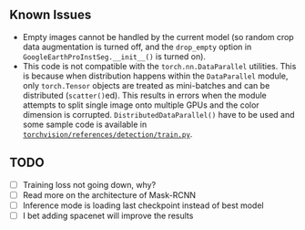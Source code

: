 ## Known Issues

* Empty images cannot be handled by the current model (so random crop data augmentation is turned off, and the `drop_empty` option in `GoogleEarthProInstSeg.__init__()` is turned on).
* This code is not compatible with the `torch.nn.DataParallel` utilities. This is because when distribution happens within the `DataParallel` module, only `torch.Tensor` objects are treated as mini-batches and can be distributed (`scatter()`ed). This results in errors when the module attempts to split single image onto multiple GPUs and the color dimension is corrupted. `DistributedDataParallel()` have to be used and some sample code is available in [`torchvision/references/detection/train.py`](https://github.com/pytorch/vision/blob/master/references/detection/train.py).

## TODO

* [ ] Training loss not going down, why?
* [ ] Read more on the architecture of Mask-RCNN
* [ ] Inference mode is loading last checkpoint instead of best model
* [ ] I bet adding spacenet will improve the results
